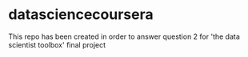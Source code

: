 datasciencecoursera
===================

This repo has been created in order to answer question 2 for 'the data scientist toolbox' final project
